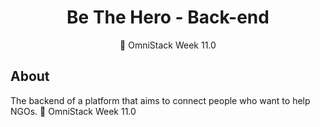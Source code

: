 <h1 align="center">Be The Hero - Back-end</h1>
<p align="center">🚀 OmniStack Week 11.0</p>

## About
The backend of a platform that aims to connect people who want to help NGOs. 🚀 OmniStack Week 11.0
